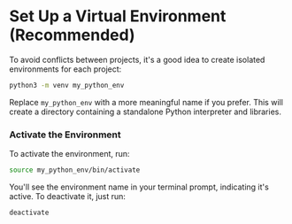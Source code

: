 # Set Up a Virtual Environment (Recommended)

To avoid conflicts between projects, it's a good idea to create isolated environments for each project:

```bash
python3 -m venv my_python_env
```

Replace `my_python_env` with a more meaningful name if you prefer. This will create a directory containing a standalone Python interpreter and libraries.

### Activate the Environment

To activate the environment, run:

```bash
source my_python_env/bin/activate
```

You'll see the environment name in your terminal prompt, indicating it's active. To deactivate it, just run:

```bash
deactivate